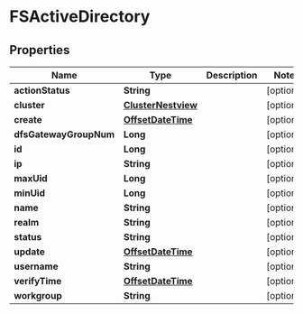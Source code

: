 # FSActiveDirectory

## Properties
Name | Type | Description | Notes
------------ | ------------- | ------------- | -------------
**actionStatus** | **String** |  |  [optional]
**cluster** | [**ClusterNestview**](ClusterNestview.md) |  |  [optional]
**create** | [**OffsetDateTime**](OffsetDateTime.md) |  |  [optional]
**dfsGatewayGroupNum** | **Long** |  |  [optional]
**id** | **Long** |  |  [optional]
**ip** | **String** |  |  [optional]
**maxUid** | **Long** |  |  [optional]
**minUid** | **Long** |  |  [optional]
**name** | **String** |  |  [optional]
**realm** | **String** |  |  [optional]
**status** | **String** |  |  [optional]
**update** | [**OffsetDateTime**](OffsetDateTime.md) |  |  [optional]
**username** | **String** |  |  [optional]
**verifyTime** | [**OffsetDateTime**](OffsetDateTime.md) |  |  [optional]
**workgroup** | **String** |  |  [optional]
